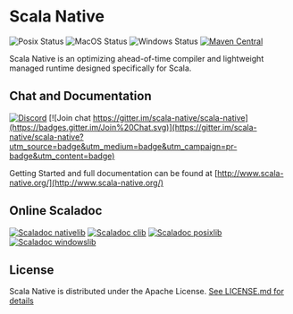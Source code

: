 # Scala Native

![Posix Status](https://github.com/scala-native/scala-native/actions/workflows/run-tests-linux.yml/badge.svg)
![MacOS Status](https://github.com/scala-native/scala-native/actions/workflows/run-tests-macos.yml/badge.svg)
![Windows Status](https://github.com/scala-native/scala-native/actions/workflows/run-tests-windows.yml/badge.svg)
[![Maven Central](https://img.shields.io/maven-central/v/org.scala-native/tools_2.12.svg)](https://maven-badges.herokuapp.com/maven-central/org.scala-native/tools_2.12)

Scala Native is an optimizing ahead-of-time compiler and lightweight managed runtime designed specifically for Scala.

## Chat and Documentation

[![Discord](https://img.shields.io/discord/632150470000902164.svg?label=&logo=discord&logoColor=ffffff&color=404244&labelColor=6A7EC2)](https://discord.gg/scala)
[![Join chat https://gitter.im/scala-native/scala-native](https://badges.gitter.im/Join%20Chat.svg)](https://gitter.im/scala-native/scala-native?utm_source=badge&utm_medium=badge&utm_campaign=pr-badge&utm_content=badge)

Getting Started and full documentation can be found at [http://www.scala-native.org/](http://www.scala-native.org/)


## Online Scaladoc

[![Scaladoc nativelib](https://javadoc.io/badge2/org.scala-native/nativelib_native0.4_2.13/javadoc.svg?label=nativelib)](https://javadoc.io/doc/org.scala-native/nativelib_native0.4_2.13)
[![Scaladoc clib](https://javadoc.io/badge2/org.scala-native/clib_native0.4_2.13/javadoc.svg?label=clib)](https://javadoc.io/doc/org.scala-native/clib_native0.4_2.13)
[![Scaladoc posixlib](https://javadoc.io/badge2/org.scala-native/posixlib_native0.4_2.13/javadoc.svg?label=posixlib)](https://javadoc.io/doc/org.scala-native/posixlib_native0.4_2.13)
[![Scaladoc windowslib](https://javadoc.io/badge2/org.scala-native/windowslib_native0.4_2.13/javadoc.svg?label=windowslib)](https://javadoc.io/doc/org.scala-native/windowslib_native0.4_2.13)



## License

Scala Native is distributed under the Apache License.
[See LICENSE.md for details](https://github.com/scala-native/scala-native/blob/main/LICENSE.md)
